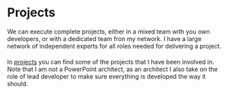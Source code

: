 # Projects

We can execute complete projects,  either in a mixed team with you own developers,  or with a dedicated team fron my network.
I have a large network of independent experts for all roles needed for delivering a project.

####

In [projects](/Projects)  you can find some of the projects that I have been involved in.
Note that I am not a PowerPoint architect, as an architect I also take on the role of lead developer to make sure everything is developed the way it should.
